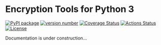 # Encryption Tools for Python 3


[![PyPI package](https://img.shields.io/badge/pip%20install-encryptiontools-brightgreen)](https://pypi.org/project/encryptiontools/)
[![version number](https://img.shields.io/pypi/v/encryptiontools?color=green&label=version)](https://github.com/Smoren/encryptiontools-pypi/releases)
[![Coverage Status](https://coveralls.io/repos/github/Smoren/encryptiontools-pypi/badge.svg?branch=master)](https://coveralls.io/github/Smoren/encryptiontools-pypi?branch=master)
[![Actions Status](https://github.com/Smoren/encryptiontools-pypi/workflows/Test/badge.svg)](https://github.com/Smoren/encryptiontools-pypi/actions)
[![License](https://img.shields.io/github/license/Smoren/encryptiontools-pypi)](https://github.com/Smoren/encryptiontools-pypi/blob/master/LICENSE)


Documentation is under construction...
